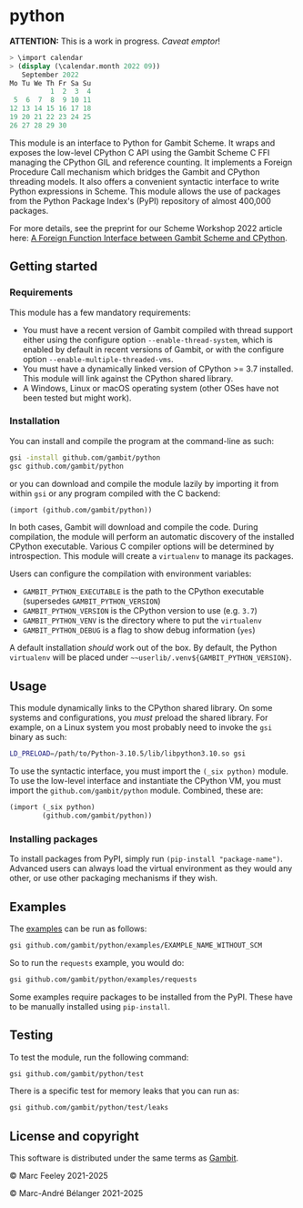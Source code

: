 # python
**ATTENTION:** This is a work in progress. _Caveat emptor_!

``` scheme
> \import calendar
> (display (\calendar.month 2022 09))
   September 2022
Mo Tu We Th Fr Sa Su
          1  2  3  4
 5  6  7  8  9 10 11
12 13 14 15 16 17 18
19 20 21 22 23 24 25
26 27 28 29 30
```

This module is an interface to Python for Gambit Scheme. It wraps and exposes
the low-level CPython C API using the Gambit Scheme C FFI managing the CPython
GIL and reference counting. It implements a Foreign Procedure Call mechanism
which bridges the Gambit and CPython threading models. It also offers a
convenient syntactic interface to write Python expressions in Scheme. This
module allows the use of packages from the Python Package Index's (PyPI)
repository of almost 400,000 packages.

For more details, see the preprint for our Scheme Workshop 2022 article here: [A
Foreign Function Interface between Gambit Scheme and
CPython](https://andykeep.com/SchemeWorkshop2022/scheme2022-final22.pdf).

## Getting started

### Requirements
This module has a few mandatory requirements:

- You must have a recent version of Gambit compiled with thread support
  either using the configure option `--enable-thread-system`, which is
  enabled by default in recent versions of Gambit, or with the configure
  option `--enable-multiple-threaded-vms`.
- You must have a dynamically linked version of CPython >= 3.7 installed. This
  module will link against the CPython shared library.
- A Windows, Linux or macOS operating system (other OSes have not been tested but
  might work).

### Installation
You can install and compile the program at the command-line as such:

``` sh
gsi -install github.com/gambit/python
gsc github.com/gambit/python
```

or you can download and compile the module lazily by importing it from within
`gsi` or any program compiled with the C backend:

``` scheme
(import (github.com/gambit/python))
```

In both cases, Gambit will download and compile the code. During compilation,
the module will perform an automatic discovery of the installed CPython
executable. Various C compiler options will be determined by introspection. This
module will create a `virtualenv` to manage its packages.

Users can configure the compilation with environment variables:

- `GAMBIT_PYTHON_EXECUTABLE` is the path to the CPython executable (supersedes `GAMBIT_PYTHON_VERSION`)
- `GAMBIT_PYTHON_VERSION` is the CPython version to use (e.g. `3.7`)
- `GAMBIT_PYTHON_VENV` is the directory where to put the `virtualenv`
- `GAMBIT_PYTHON_DEBUG` is a flag to show debug information (`yes`)

A default installation _should_ work out of the box. By default, the Python
`virtualenv` will be placed under `~~userlib/.venv${GAMBIT_PYTHON_VERSION}`.

## Usage

This module dynamically links to the CPython shared library. On some systems and
configurations, you _must_ preload the shared library. For example, on a Linux
system you most probably need to invoke the `gsi` binary as such:

``` sh
LD_PRELOAD=/path/to/Python-3.10.5/lib/libpython3.10.so gsi
```

To use the syntactic interface, you must import the `(_six python)` module. To
use the low-level interface and instantiate the CPython VM, you must import the
`github.com/gambit/python` module. Combined, these are:

``` scheme
(import (_six python)
        (github.com/gambit/python))
```

### Installing packages

To install packages from PyPI, simply run `(pip-install "package-name")`.
Advanced users can always load the virtual environment as they would any other,
or use other packaging mechanisms if they wish.

## Examples

The [examples](examples/) can be run as follows:

``` sh
gsi github.com/gambit/python/examples/EXAMPLE_NAME_WITHOUT_SCM
```

So to run the `requests` example, you would do:

``` sh
gsi github.com/gambit/python/examples/requests
```

Some examples require packages to be installed from the PyPI. These have to be
manually installed using `pip-install`.

## Testing

To test the module, run the following command:

``` sh
gsi github.com/gambit/python/test
```

There is a specific test for memory leaks that you can run as:

``` sh
gsi github.com/gambit/python/test/leaks
```


## License and copyright

This software is distributed under the same terms as
[Gambit](https://github.com/gambit/gambit).

&copy; Marc Feeley 2021-2025

&copy; Marc-André Bélanger 2021-2025
